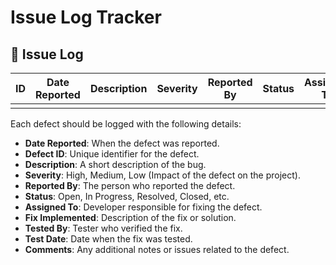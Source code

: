 # Issue Log Tracker


## 🚀 **Issue Log**
| **ID** | **Date Reported** | **Description** | **Severity** | **Reported By** | **Status** | **Assigned To** | **Fix Implemented** | **Tested By** | **Test Date** | **Comments** |
|---------------|-------------------|-----------------|--------------|-----------------|------------|-----------------|---------------------|---------------|---------------|--------------|
|        |         |  |    |  |    |  |     |  |     |       |

Each defect should be logged with the following details:
- **Date Reported**: When the defect was reported.
- **Defect ID**: Unique identifier for the defect.
- **Description**: A short description of the bug.
- **Severity**: High, Medium, Low (Impact of the defect on the project).
- **Reported By**: The person who reported the defect.
- **Status**: Open, In Progress, Resolved, Closed, etc.
- **Assigned To**: Developer responsible for fixing the defect.
- **Fix Implemented**: Description of the fix or solution.
- **Tested By**: Tester who verified the fix.
- **Test Date**: Date when the fix was tested.
- **Comments**: Any additional notes or issues related to the defect.
